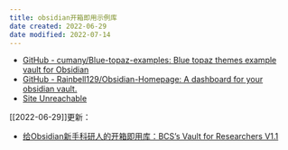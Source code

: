 ```yaml
---
title: obsidian开箱即用示例库
date created: 2022-06-29
date modified: 2022-07-14
---
```

- [GitHub - cumany/Blue-topaz-examples: Blue topaz themes example vault for Obsidian](https://github.com/cumany/Blue-topaz-examples)
- [GitHub - Rainbell129/Obsidian-Homepage: A dashboard for your obsidian vault.](https://github.com/Rainbell129/Obsidian-Homepage)
- [Site Unreachable](https://publish.obsidian.md/chinesehelp/09+%E7%A2%8E%E8%AE%B0/Obsidian%26Logseq%E5%BC%80%E7%AE%B1%E5%8D%B3%E7%94%A8%E5%BA%93+by++%E5%8F%8A%E6%97%B6%E6%98%A5%E9%9B%A8)

[[2022-06-29]]更新：

- [给Obsidian新手科研人的开箱即用库：BCS’s Vault for Researchers V1.1](https://forum-zh.obsidian.md/t/topic/8114)
